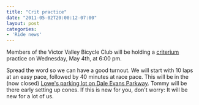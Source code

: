 ```yaml
---
title: "Crit practice"
date: "2011-05-02T20:00:12-07:00"
layout: post
categories:
- 'Ride news'
---
```


Members of the Victor Valley Bicycle Club will be holding a [criterium](https://en.wikipedia.org/wiki/Criterium) practice on Wednesday, May 4th, at 6:00 pm.  
  
Spread the word so we can have a good turnout. We will start with 10 laps at an easy pace, followed by 40 minutes at race pace. This will be in the (now closed) [Lowe's parking lot on Dale Evans Parkway](https://maps.google.com/maps?f=q&source=s_q&hl=en&geocode=&q=Lowe's+near+Dale+Evans+Parkway,+Apple+Valley,+CA&aq=0&sll=37.0625,-95.677068&sspn=116.143266,108.105469&gl=us&ie=UTF8&hq=Lowe's&hnear=Dale+Evans+Pkwy,+Apple+Valley,+California&ll=34.527958,-117.213108&spn=0.004061,0.003299&t=h&z=18). Tommy will be there early setting up cones. If this is new for you, don't worry: It will be new for a lot of us.